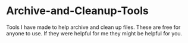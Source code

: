 # Archive-and-Cleanup-Tools
Tools I have made to help archive and clean up files. These are free for anyone to use. If they were helpful for me they might be helpful for you. 
